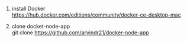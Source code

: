 
1. install Docker  
https://hub.docker.com/editions/community/docker-ce-desktop-mac  
  
2. clone docket-node-app  
git clone https://github.com/arvindr21/docker-node-app
